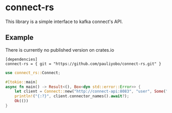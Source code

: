 # connect-rs
This library is a simple interface to kafka connect's API.
## Example
There is currently no published version on crates.io

```
[dependencies]
connect-rs = { git = "https://github.com/pauliyobo/connect-rs.git" }
```


```rust
use connect_rs::Connect;

#[tokio::main]
async fn main() -> Result<(), Box<dyn std::error::Error>> {
    let client = Connect::new("http://connect-api:8083", "user", Some("password"));
    println!("{:?}", client.connector_names().await?);
    Ok(())
}
```
